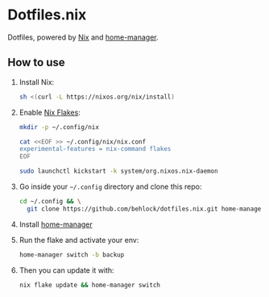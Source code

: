# Dotfiles.nix

Dotfiles, powered by [Nix](https://nixos.org/nix/) and [home-manager](https://github.com/rycee/home-manager).

## How to use

1. Install Nix:

   ```bash
   sh <(curl -L https://nixos.org/nix/install)
   ```

2. Enable [Nix Flakes](https://www.tweag.io/blog/2020-05-25-flakes):

   ```bash
   mkdir -p ~/.config/nix

   cat <<EOF >> ~/.config/nix/nix.conf
   experimental-features = nix-command flakes
   EOF

   sudo launchctl kickstart -k system/org.nixos.nix-daemon
   ```

3. Go inside your `~/.config` directory and clone this repo:

   ```bash
   cd ~/.config && \
     git clone https://github.com/behlock/dotfiles.nix.git home-manager && cd home-manager
   ```

4. Install [home-manager](https://nix-community.github.io/home-manager/index.xhtml#sec-install-standalone)

5. Run the flake and activate your env:

   ```bash
   home-manager switch -b backup
   ```

6. Then you can update it with:

   ```bash
   nix flake update && home-manager switch
   ```
